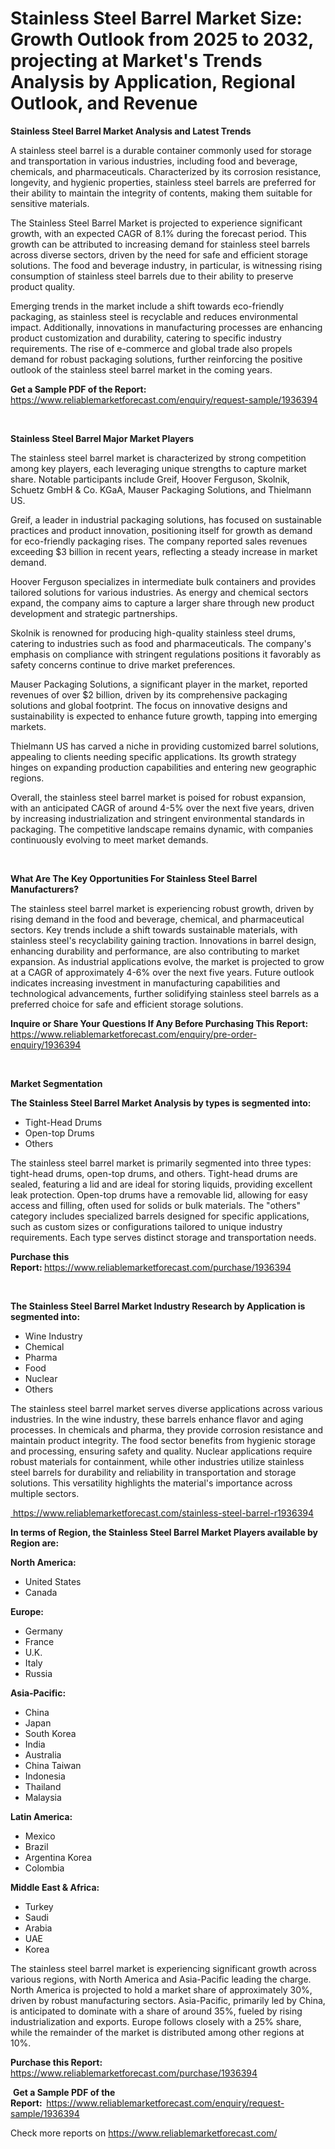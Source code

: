 <p><h1>Stainless Steel Barrel Market Size: Growth Outlook from 2025 to 2032, projecting at Market's Trends Analysis by Application, Regional Outlook, and Revenue</h1></p><p><strong>Stainless Steel Barrel Market Analysis and Latest Trends</strong></p>
<p><p>A stainless steel barrel is a durable container commonly used for storage and transportation in various industries, including food and beverage, chemicals, and pharmaceuticals. Characterized by its corrosion resistance, longevity, and hygienic properties, stainless steel barrels are preferred for their ability to maintain the integrity of contents, making them suitable for sensitive materials.</p><p>The Stainless Steel Barrel Market is projected to experience significant growth, with an expected CAGR of 8.1% during the forecast period. This growth can be attributed to increasing demand for stainless steel barrels across diverse sectors, driven by the need for safe and efficient storage solutions. The food and beverage industry, in particular, is witnessing rising consumption of stainless steel barrels due to their ability to preserve product quality.</p><p>Emerging trends in the market include a shift towards eco-friendly packaging, as stainless steel is recyclable and reduces environmental impact. Additionally, innovations in manufacturing processes are enhancing product customization and durability, catering to specific industry requirements. The rise of e-commerce and global trade also propels demand for robust packaging solutions, further reinforcing the positive outlook of the stainless steel barrel market in the coming years.</p></p>
<p><strong>Get a Sample PDF of the Report:&nbsp;</strong> <a href="https://www.reliablemarketforecast.com/enquiry/request-sample/1936394?utm_campaign=2195&utm_medium=2&utm_source=Github&utm_content=ia&utm_term=15022025&utm_id=stainless-steel-barrel">https://www.reliablemarketforecast.com/enquiry/request-sample/1936394</a></p>
<p>&nbsp;</p>
<p><strong>Stainless Steel Barrel Major Market Players</strong></p>
<p><p>The stainless steel barrel market is characterized by strong competition among key players, each leveraging unique strengths to capture market share. Notable participants include Greif, Hoover Ferguson, Skolnik, Schuetz GmbH & Co. KGaA, Mauser Packaging Solutions, and Thielmann US. </p><p>Greif, a leader in industrial packaging solutions, has focused on sustainable practices and product innovation, positioning itself for growth as demand for eco-friendly packaging rises. The company reported sales revenues exceeding $3 billion in recent years, reflecting a steady increase in market demand.</p><p>Hoover Ferguson specializes in intermediate bulk containers and provides tailored solutions for various industries. As energy and chemical sectors expand, the company aims to capture a larger share through new product development and strategic partnerships.</p><p>Skolnik is renowned for producing high-quality stainless steel drums, catering to industries such as food and pharmaceuticals. The company's emphasis on compliance with stringent regulations positions it favorably as safety concerns continue to drive market preferences.</p><p>Mauser Packaging Solutions, a significant player in the market, reported revenues of over $2 billion, driven by its comprehensive packaging solutions and global footprint. The focus on innovative designs and sustainability is expected to enhance future growth, tapping into emerging markets.</p><p>Thielmann US has carved a niche in providing customized barrel solutions, appealing to clients needing specific applications. Its growth strategy hinges on expanding production capabilities and entering new geographic regions.</p><p>Overall, the stainless steel barrel market is poised for robust expansion, with an anticipated CAGR of around 4-5% over the next five years, driven by increasing industrialization and stringent environmental standards in packaging. The competitive landscape remains dynamic, with companies continuously evolving to meet market demands.</p></p>
<p>&nbsp;</p>
<p><strong>What Are The Key Opportunities For Stainless Steel Barrel Manufacturers?</strong></p>
<p><p>The stainless steel barrel market is experiencing robust growth, driven by rising demand in the food and beverage, chemical, and pharmaceutical sectors. Key trends include a shift towards sustainable materials, with stainless steel's recyclability gaining traction. Innovations in barrel design, enhancing durability and performance, are also contributing to market expansion. As industrial applications evolve, the market is projected to grow at a CAGR of approximately 4-6% over the next five years. Future outlook indicates increasing investment in manufacturing capabilities and technological advancements, further solidifying stainless steel barrels as a preferred choice for safe and efficient storage solutions.</p></p>
<p><strong>Inquire or Share Your Questions If Any Before Purchasing This Report:</strong> <a href="https://www.reliablemarketforecast.com/enquiry/pre-order-enquiry/1936394?utm_campaign=2195&utm_medium=2&utm_source=Github&utm_content=ia&utm_term=15022025&utm_id=stainless-steel-barrel">https://www.reliablemarketforecast.com/enquiry/pre-order-enquiry/1936394</a></p>
<p>&nbsp;</p>
<p><strong>Market Segmentation</strong></p>
<p><strong>The Stainless Steel Barrel Market Analysis by types is segmented into:</strong></p>
<p><ul><li>Tight-Head Drums</li><li>Open-top Drums</li><li>Others</li></ul></p>
<p><p>The stainless steel barrel market is primarily segmented into three types: tight-head drums, open-top drums, and others. Tight-head drums are sealed, featuring a lid and are ideal for storing liquids, providing excellent leak protection. Open-top drums have a removable lid, allowing for easy access and filling, often used for solids or bulk materials. The "others" category includes specialized barrels designed for specific applications, such as custom sizes or configurations tailored to unique industry requirements. Each type serves distinct storage and transportation needs.</p></p>
<p><strong>Purchase this Report:&nbsp;</strong><a href="https://www.reliablemarketforecast.com/purchase/1936394?utm_campaign=2195&utm_medium=2&utm_source=Github&utm_content=ia&utm_term=15022025&utm_id=stainless-steel-barrel">https://www.reliablemarketforecast.com/purchase/1936394</a></p>
<p>&nbsp;</p>
<p><strong>The Stainless Steel Barrel Market Industry Research by Application is segmented into:</strong></p>
<p><ul><li>Wine Industry</li><li>Chemical</li><li>Pharma</li><li>Food</li><li>Nuclear</li><li>Others</li></ul></p>
<p><p>The stainless steel barrel market serves diverse applications across various industries. In the wine industry, these barrels enhance flavor and aging processes. In chemicals and pharma, they provide corrosion resistance and maintain product integrity. The food sector benefits from hygienic storage and processing, ensuring safety and quality. Nuclear applications require robust materials for containment, while other industries utilize stainless steel barrels for durability and reliability in transportation and storage solutions. This versatility highlights the material's importance across multiple sectors.</p></p>
<p><a href="https://www.reliablemarketforecast.com/stainless-steel-barrel-r1936394?utm_campaign=2195&utm_medium=2&utm_source=Github&utm_content=ia&utm_term=15022025&utm_id=stainless-steel-barrel">&nbsp;https://www.reliablemarketforecast.com/stainless-steel-barrel-r1936394</a></p>
<p><strong>In terms of Region, the Stainless Steel Barrel Market Players available by Region are:</strong></p>
<p>
    <p> <strong> North America: </strong>
        <ul>
            <li>United States</li>
            <li>Canada</li>
        </ul>
        </p> 
    <p> <strong> Europe: </strong>
        <ul>
            <li>Germany</li>
            <li>France</li>
            <li>U.K.</li>
            <li>Italy</li>
            <li>Russia</li>
        </ul>
        </p> 
    <p> <strong> Asia-Pacific: </strong>
        <ul>
            <li>China</li>
            <li>Japan</li>
            <li>South Korea</li>
            <li>India</li>
            <li>Australia</li>
            <li>China Taiwan</li>
            <li>Indonesia</li>
            <li>Thailand</li>
            <li>Malaysia</li>
        </ul>
        </p> 
    <p> <strong> Latin America: </strong>
        <ul>
            <li>Mexico</li>
            <li>Brazil</li>
            <li>Argentina Korea</li>
            <li>Colombia</li>
        </ul>
        </p> 
    <p> <strong> Middle East & Africa: </strong>
        <ul>
            <li>Turkey</li>
            <li>Saudi</li>
            <li>Arabia</li>
            <li>UAE</li>
            <li>Korea</li>
        </ul>
    </p>
    </p>
<p><p>The stainless steel barrel market is experiencing significant growth across various regions, with North America and Asia-Pacific leading the charge. North America is projected to hold a market share of approximately 30%, driven by robust manufacturing sectors. Asia-Pacific, primarily led by China, is anticipated to dominate with a share of around 35%, fueled by rising industrialization and exports. Europe follows closely with a 25% share, while the remainder of the market is distributed among other regions at 10%.</p></p>
<p><strong>Purchase this Report: </strong><a href="https://www.reliablemarketforecast.com/purchase/1936394?utm_campaign=2195&utm_medium=2&utm_source=Github&utm_content=ia&utm_term=15022025&utm_id=stainless-steel-barrel">https://www.reliablemarketforecast.com/purchase/1936394</a></p>
<p>&nbsp;<strong>Get a Sample PDF of the Report:&nbsp;&nbsp;</strong><a href="https://www.reliablemarketforecast.com/enquiry/request-sample/1936394?utm_campaign=2195&utm_medium=2&utm_source=Github&utm_content=ia&utm_term=15022025&utm_id=stainless-steel-barrel">https://www.reliablemarketforecast.com/enquiry/request-sample/1936394</a></p>
<p><strong></strong></p>
<p>Check more reports on <a href="https://www.reliablemarketforecast.com/?utm_campaign=2195&utm_medium=2&utm_source=Github&utm_content=ia&utm_term=15022025&utm_id=stainless-steel-barrel">https://www.reliablemarketforecast.com/</a></p>